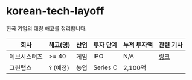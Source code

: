 # korean-tech-layoff
한국 기업의 대량 해고를 정리합니다.

| 회사     | 해고(명)  | 산업 | 투자 단계    | 누적 투자액 | 관련 기사                                                                                                                                            |
| ------ | ------ | -- | -------- | ------ | ------------------------------------------------------------------------------------------------------------------------------------------------ |
| 데브시스터즈 | \>= 40 | 게임 | IPO      | N/A     | [링크](https://it.chosun.com/site/data/html_dir/2023/01/31/2023013100990.html) |
| 그린랩스   | ? (예정) | 농업 | Series C | 2,100억 | [](https://news.mt.co.kr/mtview.php?no=2023020111284153447)                               |
